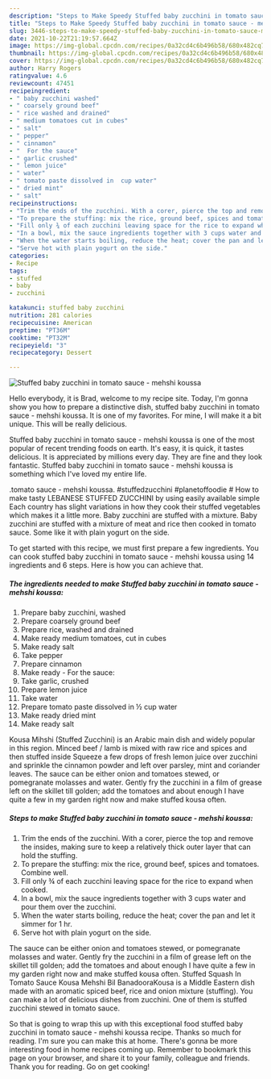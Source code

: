 ```yaml
---
description: "Steps to Make Speedy Stuffed baby zucchini in tomato sauce - mehshi koussa"
title: "Steps to Make Speedy Stuffed baby zucchini in tomato sauce - mehshi koussa"
slug: 3446-steps-to-make-speedy-stuffed-baby-zucchini-in-tomato-sauce-mehshi-koussa
date: 2021-10-22T21:19:57.664Z
image: https://img-global.cpcdn.com/recipes/0a32cd4c6b496b58/680x482cq70/stuffed-baby-zucchini-in-tomato-sauce-mehshi-koussa-recipe-main-photo.jpg
thumbnail: https://img-global.cpcdn.com/recipes/0a32cd4c6b496b58/680x482cq70/stuffed-baby-zucchini-in-tomato-sauce-mehshi-koussa-recipe-main-photo.jpg
cover: https://img-global.cpcdn.com/recipes/0a32cd4c6b496b58/680x482cq70/stuffed-baby-zucchini-in-tomato-sauce-mehshi-koussa-recipe-main-photo.jpg
author: Harry Rogers
ratingvalue: 4.6
reviewcount: 47451
recipeingredient:
- " baby zucchini washed"
- " coarsely ground beef"
- " rice washed and drained"
- " medium tomatoes cut in cubes"
- " salt"
- " pepper"
- " cinnamon"
- "  For the sauce"
- " garlic crushed"
- " lemon juice"
- " water"
- " tomato paste dissolved in  cup water"
- " dried mint"
- " salt"
recipeinstructions:
- "Trim the ends of the zucchini. With a corer, pierce the top and remove the insides, making sure to keep a relatively thick outer layer that can hold the stuffing."
- "To prepare the stuffing: mix the rice, ground beef, spices and tomatoes. Combine well."
- "Fill only ¾ of each zucchini leaving space for the rice to expand when cooked."
- "In a bowl, mix the sauce ingredients together with 3 cups water and pour them over the zucchini."
- "When the water starts boiling, reduce the heat; cover the pan and let it simmer for 1 hr."
- "Serve hot with plain yogurt on the side."
categories:
- Recipe
tags:
- stuffed
- baby
- zucchini

katakunci: stuffed baby zucchini 
nutrition: 281 calories
recipecuisine: American
preptime: "PT36M"
cooktime: "PT32M"
recipeyield: "3"
recipecategory: Dessert

---
```



![Stuffed baby zucchini in tomato sauce - mehshi koussa](https://img-global.cpcdn.com/recipes/0a32cd4c6b496b58/680x482cq70/stuffed-baby-zucchini-in-tomato-sauce-mehshi-koussa-recipe-main-photo.jpg)

Hello everybody, it is Brad, welcome to my recipe site. Today, I'm gonna show you how to prepare a distinctive dish, stuffed baby zucchini in tomato sauce - mehshi koussa. It is one of my favorites. For mine, I will make it a bit unique. This will be really delicious.

Stuffed baby zucchini in tomato sauce - mehshi koussa is one of the most popular of recent trending foods on earth. It's easy, it is quick, it tastes delicious. It is appreciated by millions every day. They are fine and they look fantastic. Stuffed baby zucchini in tomato sauce - mehshi koussa is something which I've loved my entire life.

.tomato sauce - mehshi koussa. #stuffedzucchini #planetoffoodie # How to make tasty LEBANESE STUFFED ZUCCHINI by using easily available simple Each country has slight variations in how they cook their stuffed vegetables which makes it a little more. Baby zucchini are stuffed with a mixture. Baby zucchini are stuffed with a mixture of meat and rice then cooked in tomato sauce. Some like it with plain yogurt on the side.


To get started with this recipe, we must first prepare a few ingredients. You can cook stuffed baby zucchini in tomato sauce - mehshi koussa using 14 ingredients and 6 steps. Here is how you can achieve that.

<!--inarticleads1-->

##### The ingredients needed to make Stuffed baby zucchini in tomato sauce - mehshi koussa:

1. Prepare  baby zucchini, washed
1. Prepare  coarsely ground beef
1. Prepare  rice, washed and drained
1. Make ready  medium tomatoes, cut in cubes
1. Make ready  salt
1. Take  pepper
1. Prepare  cinnamon
1. Make ready  - For the sauce:
1. Take  garlic, crushed
1. Prepare  lemon juice
1. Take  water
1. Prepare  tomato paste dissolved in ½ cup water
1. Make ready  dried mint
1. Make ready  salt


Kousa Mihshi (Stuffed Zucchini) is an Arabic main dish and widely popular in this region. Minced beef / lamb is mixed with raw rice and spices and then stuffed inside Squeeze a few drops of fresh lemon juice over zucchini and sprinkle the cinnamon powder and left over parsley, mint and coriander leaves. The sauce can be either onion and tomatoes stewed, or pomegranate molasses and water. Gently fry the zucchini in a film of grease left on the skillet till golden; add the tomatoes and about enough I have quite a few in my garden right now and make stuffed kousa often. 

<!--inarticleads2-->

##### Steps to make Stuffed baby zucchini in tomato sauce - mehshi koussa:

1. Trim the ends of the zucchini. With a corer, pierce the top and remove the insides, making sure to keep a relatively thick outer layer that can hold the stuffing.
1. To prepare the stuffing: mix the rice, ground beef, spices and tomatoes. Combine well.
1. Fill only ¾ of each zucchini leaving space for the rice to expand when cooked.
1. In a bowl, mix the sauce ingredients together with 3 cups water and pour them over the zucchini.
1. When the water starts boiling, reduce the heat; cover the pan and let it simmer for 1 hr.
1. Serve hot with plain yogurt on the side.


The sauce can be either onion and tomatoes stewed, or pomegranate molasses and water. Gently fry the zucchini in a film of grease left on the skillet till golden; add the tomatoes and about enough I have quite a few in my garden right now and make stuffed kousa often. Stuffed Squash In Tomato Sauce Kousa Mehshi Bil BanadooraKousa is a Middle Eastern dish made with an aromatic spiced beef, rice and onion mixture (stuffing). You can make a lot of delicious dishes from zucchini. One of them is stuffed zucchini stewed in tomato sauce. 

So that is going to wrap this up with this exceptional food stuffed baby zucchini in tomato sauce - mehshi koussa recipe. Thanks so much for reading. I'm sure you can make this at home. There's gonna be more interesting food in home recipes coming up. Remember to bookmark this page on your browser, and share it to your family, colleague and friends. Thank you for reading. Go on get cooking!
